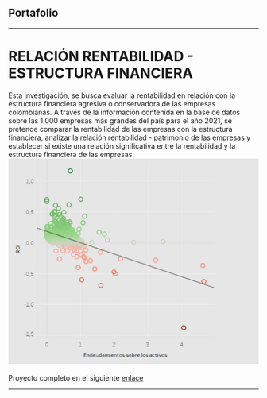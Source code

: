 ## Portafolio

---
# RELACIÓN RENTABILIDAD - ESTRUCTURA FINANCIERA
Esta investigación, se busca evaluar la rentabilidad en relación con la estructura financiera agresiva o conservadora de las empresas colombianas. A través de la información contenida en la base de datos sobre las 1.000 empresas más grandes del país para el año 2021, se pretende comparar la rentabilidad de las empresas con la estructura financiera, analizar la relación rentabilidad - patrimonio de las empresas y establecer si existe una relación significativa entre la rentabilidad y la estructura financiera de las empresas.
<img src="images/Rentabilidad_proyecto1.png?raw=true"/>


Proyecto completo en el siguiente [enlace](https://drive.google.com/drive/folders/1-_S-M8CyFMSZ4kVHzw2sHdXfzZs_p9yy?usp=sharing) 


---









<p style="font-size:11px">
